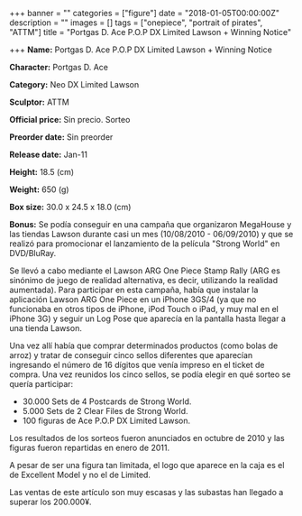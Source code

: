 +++
banner = ""
categories = ["figure"]
date = "2018-01-05T00:00:00Z"
description = ""
images = []
tags = ["onepiece", "portrait of pirates", "ATTM"]
title = "Portgas D. Ace P.O.P DX Limited Lawson + Winning Notice"

+++
**Name:** Portgas D. Ace P.O.P DX Limited Lawson + Winning Notice

**Character:** Portgas D. Ace

**Category:** Neo DX  Limited Lawson

**Sculptor:** ATTM

**Official price:** Sin precio. Sorteo

**Preorder date:** Sin preorder

**Release date:** Jan-11

**Height:** 18.5 (cm)

**Weight:** 650 (g)

**Box size:** 30.0 x 24.5 x 18.0 (cm)

**Bonus:** Se podía conseguir en una campaña que organizaron MegaHouse y las tiendas Lawson durante casi un mes (10/08/2010 - 06/09/2010) y que se realizó para promocionar el lanzamiento de la película "Strong World" en DVD/BluRay.

Se llevó a cabo mediante el Lawson ARG One Piece Stamp Rally (ARG es sinónimo de juego de realidad alternativa, es decir, utilizando la realidad aumentada).
Para participar en esta campaña, había que instalar la aplicación Lawson ARG One Piece en un iPhone 3GS/4 (ya que no funcionaba en otros tipos de iPhone, iPod Touch o iPad, y muy mal en el iPhone 3G) y seguir un Log Pose que aparecía en la pantalla hasta llegar a una tienda Lawson.

Una vez allí había que comprar determinados productos (como bolas de arroz) y tratar de conseguir cinco sellos diferentes que aparecían ingresando el número de 16 dígitos que venía impreso en el ticket de compra.
Una vez reunidos los cinco sellos, se podía elegir en qué sorteo se quería participar:

* 30.000 Sets de 4 Postcards de Strong World.
* 5.000 Sets de 2 Clear Files de Strong World.
* 100 figuras de Ace P.O.P DX Limited Lawson.

Los resultados de los sorteos fueron anunciados en octubre de 2010 y las figuras fueron repartidas en enero de 2011.

A pesar de ser una figura tan limitada, el logo que aparece en la caja es el de Excellent Model y no el de Limited.

Las ventas de este artículo son muy escasas y las subastas han llegado a superar los 200.000¥.